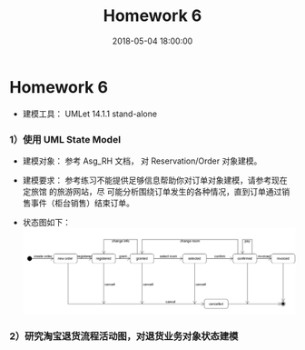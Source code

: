 ﻿---
layout: post
title: Homework 6
date: 2018-05-04 18:00:00
categories: Software
tags: 博客
excerpt: Software
---

# Homework 6

- 建模工具： UMLet 14.1.1 stand-alone
### 1）使用 UML State Model
- 建模对象： 参考 Asg_RH 文档， 对 Reservation/Order 对象建模。

- 建模要求： 参考练习不能提供足够信息帮助你对订单对象建模，请参考现在 定旅馆 的旅游网站，尽    可能分析围绕订单发生的各种情况，直到订单通过销售事件（柜台销售）结束订单。

- 状态图如下：
![state](/assets/Software/state_model_hotel.png)

### 2）研究淘宝退货流程活动图，对退货业务对象状态建模


